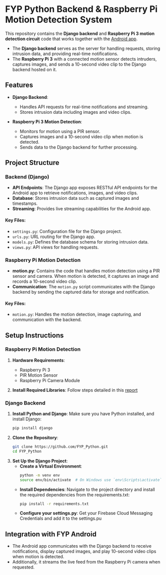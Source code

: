 # FYP Python Backend & Raspberry Pi Motion Detection System

This repository contains the **Django backend** and **Raspberry Pi 3 motion detection circuit** code that works together with the [Android app](https://github.com/FYP_Android).

- The **Django backend** serves as the server for handling requests, storing intrusion data, and providing real-time notifications.
- The **Raspberry Pi 3** with a connected motion sensor detects intruders, captures images, and sends a 10-second video clip to the Django backend hosted on it.

## Features

- **Django Backend**:
  - Handles API requests for real-time notifications and streaming.
  - Stores intrusion data including images and video clips.
  
- **Raspberry Pi 3 Motion Detection**:
  - Monitors for motion using a PIR sensor.
  - Captures images and a 10-second video clip when motion is detected.
  - Sends data to the Django backend for further processing.

## Project Structure

### Backend (Django)

- **API Endpoints**: The Django app exposes RESTful API endpoints for the Android app to retrieve notifications, images, and video clips.
- **Database**: Stores intrusion data such as captured images and timestamps.
- **Streaming**: Provides live streaming capabilities for the Android app.
  
#### Key Files:
- `settings.py`: Configuration file for the Django project.
- `urls.py`: URL routing for the Django app.
- `models.py`: Defines the database schema for storing intrusion data.
- `views.py`: API views for handling requests.

### Raspberry Pi Motion Detection

- **motion.py**: Contains the code that handles motion detection using a PIR sensor and camera. When motion is detected, it captures an image and records a 10-second video clip.
- **Communication**: The `motion.py` script communicates with the Django backend by sending the captured data for storage and notification.

#### Key Files:
- `motion.py`: Handles the motion detection, image capturing, and communication with the backend.

## Setup Instructions

### Raspberry Pi Motion Detection

1. **Hardware Requirements**:
   - Raspberry Pi 3
   - PIR Motion Sensor
   - Raspberry Pi Camera Module

2. **Install Required Libraries**:
   Follow steps detailed in this [report]()

### Django Backend

1. **Install Python and Django**: Make sure you have Python installed, and install Django:
   ```bash
   pip install django

2. **Clone the Repository**:
   ```bash
   git clone https://github.com/FYP_Python.git
   cd FYP_Python

3. **Set Up the Django Project**:
   - **Create a Virtual Environment**:
     ```bash
     python -m venv env
     source env/bin/activate  # On Windows use `env\Scripts\activate`
   - **Install Dependencies**: Navigate to the project directory and install the required dependencies from the requirements.txt:
     ```bash
     pip install -r requirements.txt
   - **Configure your settings.py**: Get your Firebase Cloud Messaging Credentials and add it to the settings.pu

## Integration with FYP Android
   - The Android app communicates with the Django backend to receive notifications, display captured images, and play 10-second video clips when motion is detected.
   - Additionally, it streams the live feed from the Raspberry Pi camera when requested.
